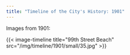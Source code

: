 ```yaml
---
title: "Timeline of the City's History: 1901"
---
```

Images from 1901:

{{< image-timeline title="99th Street Beach" src="/img/timeline/1901/small/35.jpg" >}}
